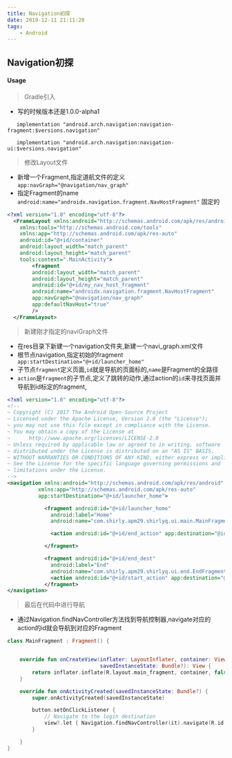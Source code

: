 ```yaml
---
title: Navigation初探
date: 2019-12-11 21:11:20
tags: 
    - Android
---
```

## Navigation初探

#### Usage
> Gradle引入
* 写的时候版本还是1.0.0-alpha1

```
   implementation "android.arch.navigation:navigation-fragment:$versions.navigation"
```

```
   implementation "android.arch.navigation:navigation-ui:$versions.navigation"
```

> 修改Layout文件
  * 新增一个Fragment,指定道航文件的定义`app:navGraph="@navigation/nav_graph"`
  * 指定Fragment的name `android:name="androidx.navigation.fragment.NavHostFragment"` 固定的
```xml
<?xml version="1.0" encoding="utf-8"?>
  <FrameLayout xmlns:android="http://schemas.android.com/apk/res/android"
    xmlns:tools="http://schemas.android.com/tools"
    xmlns:app="http://schemas.android.com/apk/res-auto"
    android:id="@+id/container"
    android:layout_width="match_parent"
    android:layout_height="match_parent"
    tools:context=".MainActivity">
        <fragment
        android:layout_width="match_parent"
        android:layout_height="match_parent"
        android:id="@+id/my_nav_host_fragment"
        android:name="androidx.navigation.fragment.NavHostFragment"
        app:navGraph="@navigation/nav_graph"
        app:defaultNavHost="true"
        />
  </FrameLayout>
```

> 新建刚才指定的naviGraph文件
* 在res目录下新建一个navigation文件夹,新建一个navi_graph.xml文件
* 根节点navigation,指定初始的fragment`  app:startDestination="@+id/launcher_home"`
* 子节点`fragment`定义页面,`id`就是导航的页面标的,`name`是Fragment的全路径
* `action`是`fragment`的子节点,定义了跳转的动作,通过action的`id`来寻找页面并导航到id标定的fragment,


```xml
<?xml version="1.0" encoding="utf-8"?>
<!--
~ Copyright (C) 2017 The Android Open Source Project
~ Licensed under the Apache License, Version 2.0 (the "License");
~ you may not use this file except in compliance with the License.
~ You may obtain a copy of the License at
~      http://www.apache.org/licenses/LICENSE-2.0
~ Unless required by applicable law or agreed to in writing, software
~ distributed under the License is distributed on an "AS IS" BASIS,
~ WITHOUT WARRANTIES OR CONDITIONS OF ANY KIND, either express or implied.
~ See the License for the specific language governing permissions and
~ limitations under the License.
-->
<navigation xmlns:android="http://schemas.android.com/apk/res/android"
          xmlns:app="http://schemas.android.com/apk/res-auto"
          app:startDestination="@+id/launcher_home">

            <fragment android:id="@+id/launcher_home"
              android:label="Home"
              android:name="com.shirly.apm29.shirlyq.ui.main.MainFragment" >

              <action android:id="@+id/end_action" app:destination="@id/end_dest"/>

            </fragment>

            <fragment android:id="@+id/end_dest"
              android:label="End"
              android:name="com.shirly.apm29.shirlyq.ui.end.EndFragment" >
              <action android:id="@+id/start_action" app:destination="@id/launcher_home"/>
            </fragment>
</navigation>
```

> 最后在代码中进行导航
* 通过Navigation.findNavController方法找到导航控制器,navigate对应的action的id就会导航到对应的Fragment

```kotlin
class MainFragment : Fragment() {


    override fun onCreateView(inflater: LayoutInflater, container: ViewGroup?,
                              savedInstanceState: Bundle?): View {
        return inflater.inflate(R.layout.main_fragment, container, false)
    }

    override fun onActivityCreated(savedInstanceState: Bundle?) {
        super.onActivityCreated(savedInstanceState)

        button.setOnClickListener {
            // Navigate to the login destination
            view?.let { Navigation.findNavController(it).navigate(R.id.end_action) }
        }

    }
}

```
